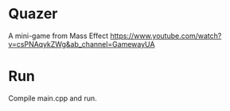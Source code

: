 # Quazer
A mini-game from Mass Effect
https://www.youtube.com/watch?v=csPNAqykZWg&ab_channel=GamewayUA
# Run
Compile main.cpp and run.
